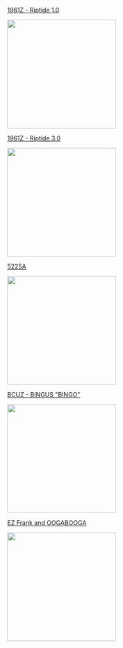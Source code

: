 [1961Z - Riptide 1.0](https://photos.app.goo.gl/VyLQyK6M4C1j44V2A)

<img src="https://lh3.googleusercontent.com/pw/AP1GczOw8WIplrC1Y6dKina2nQRkm1eglwuzcIx3dAod-j1YXoYt6x-ORUBL1iBfLm6zdoU6nfU7Tyh1_tZMH9Di0dSqzchFpLRLN6pzz7DPZNrGhl9mrzfjAZBhuNbFj7hk3ia4BeLa7cvZ8HOCyBCzVcfl=w532-h945-s-no-gm?authuser=0" height="250">

[1961Z - Riptide 3.0](https://photos.app.goo.gl/ThpqeU4QU4jsM6cn7)

<img src="https://lh3.googleusercontent.com/pw/AP1GczPBzVjQ01gsBUTrMTVYt4hvFAqau98kdenSLvrJPqEzmds2iEdR29klLVW_6STkjhFH2ZG1-FM_9czO53kFA7S8eCi-VG1LcwBShOOr4IapdyORxCOhra9QoZUUCD8IKV_uXS8wZx_dXWiPqE2u7psqTw=w709-h945-s-no-gm?authuser=0" height="250">

[5225A](https://photos.app.goo.gl/QTQncBRveMXaMyjk8)

<img src="https://lh3.googleusercontent.com/pw/AP1GczNRR8jViLsNxEMPYe_Ge0cLGsCSpBHo1jzO7BGQ0wBeQq2zwmga87B0L_VnPFQGhXgwTSFLQ7kzq7EjkWMy5M4EulI2MfThDZGg97xfEd9zcMIjq1fmlhzcVR-hzbnu1kVMZgfMr0uHDxHwtMN5s_gq=w1024-h768-s-no-gm?authuser=0" height="250">

[BCUZ - BINGUS "BINGO"](https://photos.app.goo.gl/p65UUZHyoqADNzfF9)

<img src="https://lh3.googleusercontent.com/pw/AP1GczP0GVfJXZHJA0-lWDxhdpUqTVHmqIo_G4JUXGb40LE-69iU7ps6460OMjfyIJglErcqgrNmXtlBYr5QhAxDse8yggaLMVamI_oRDJ74WeJKiy4KKEPXF2dRw7OkAUPKK29w28y8KNE4N9autHi4eHETjA=w1920-h909-s-no-gm?authuser=0" height="250">

[EZ Frank and OOGABOOGA](https://photos.app.goo.gl/YkLtHVYeikCV3UZdA)

<img src="https://lh3.googleusercontent.com/pw/AP1GczPIsZI_qOmvsV4QhZi2_6K62latJza9OwqKIzDJ4RCNPIO6ITS4HVgALaGopm_H3R06F1xDaAF3uoadvs3Hv-ohWo_XQxkm0zG5-tBRGT6gXvxFaB0jOcyIaxbpd2zTW7Ecbyq2R_UkretMBwcJAFjh8w=w1680-h945-s-no-gm?authuser=0" height="250">

